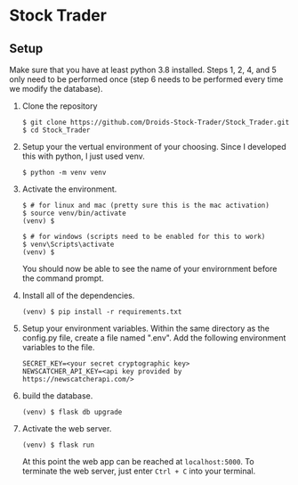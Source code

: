 # Stock Trader

## Setup

Make sure that you have at least python 3.8 installed. Steps 1, 2, 4, and 5 only need to be performed once (step 6 needs to be performed every time we modify the database). 

1. Clone the repository

    ```
    $ git clone https://github.com/Droids-Stock-Trader/Stock_Trader.git
    $ cd Stock_Trader
    ```

2. Setup your the vertual environment of your choosing. Since I developed this with python, I just used venv.
    ```
    $ python -m venv venv
    ```
3. Activate the environment.
    ```
    $ # for linux and mac (pretty sure this is the mac activation)
    $ source venv/bin/activate
    (venv) $
    ```
    ```
    $ # for windows (scripts need to be enabled for this to work)
    $ venv\Scripts\activate
    (venv) $
    ```
     You should now be able to see the name of your envirornment before the command prompt.
4. Install all of the dependencies. 
    ```
    (venv) $ pip install -r requirements.txt
    ```
5. Setup your environment variables. Within the same directory as the config.py file, create a file named ".env". Add the following environment variables to the file.
    ```
    SECRET_KEY=<your secret cryptographic key>
    NEWSCATCHER_API_KEY=<api key provided by https://newscatcherapi.com/>
    ```
6. build the database.
    ```
    (venv) $ flask db upgrade
    ```
7. Activate the web server.
    ```
    (venv) $ flask run
    ```
    At this point the web app can be reached at `localhost:5000`. To terminate the web server, just enter `Ctrl + C` into your terminal.

